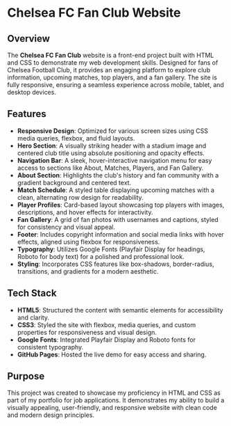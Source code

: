 # Chelsea FC Fan Club Website

## Overview
The **Chelsea FC Fan Club** website is a front-end project built with HTML and CSS to demonstrate my web development skills. Designed for fans of Chelsea Football Club, it provides an engaging platform to explore club information, upcoming matches, top players, and a fan gallery. The site is fully responsive, ensuring a seamless experience across mobile, tablet, and desktop devices.

## Features
- **Responsive Design**: Optimized for various screen sizes using CSS media queries, flexbox, and fluid layouts.
- **Hero Section**: A visually striking header with a stadium image and centered club title using absolute positioning and opacity effects.
- **Navigation Bar**: A sleek, hover-interactive navigation menu for easy access to sections like About, Matches, Players, and Fan Gallery.
- **About Section**: Highlights the club's history and fan community with a gradient background and centered text.
- **Match Schedule**: A styled table displaying upcoming matches with a clean, alternating row design for readability.
- **Player Profiles**: Card-based layout showcasing top players with images, descriptions, and hover effects for interactivity.
- **Fan Gallery**: A grid of fan photos with usernames and captions, styled for consistency and visual appeal.
- **Footer**: Includes copyright information and social media links with hover effects, aligned using flexbox for responsiveness.
- **Typography**: Utilizes Google Fonts (Playfair Display for headings, Roboto for body text) for a polished and professional look.
- **Styling**: Incorporates CSS features like box-shadows, border-radius, transitions, and gradients for a modern aesthetic.

## Tech Stack
- **HTML5**: Structured the content with semantic elements for accessibility and clarity.
- **CSS3**: Styled the site with flexbox, media queries, and custom properties for responsiveness and visual design.
- **Google Fonts**: Integrated Playfair Display and Roboto fonts for consistent typography.
- **GitHub Pages**: Hosted the live demo for easy access and sharing.

## Purpose
This project was created to showcase my proficiency in HTML and CSS as part of my portfolio for job applications. It demonstrates my ability to build a visually appealing, user-friendly, and responsive website with clean code and modern design principles.


